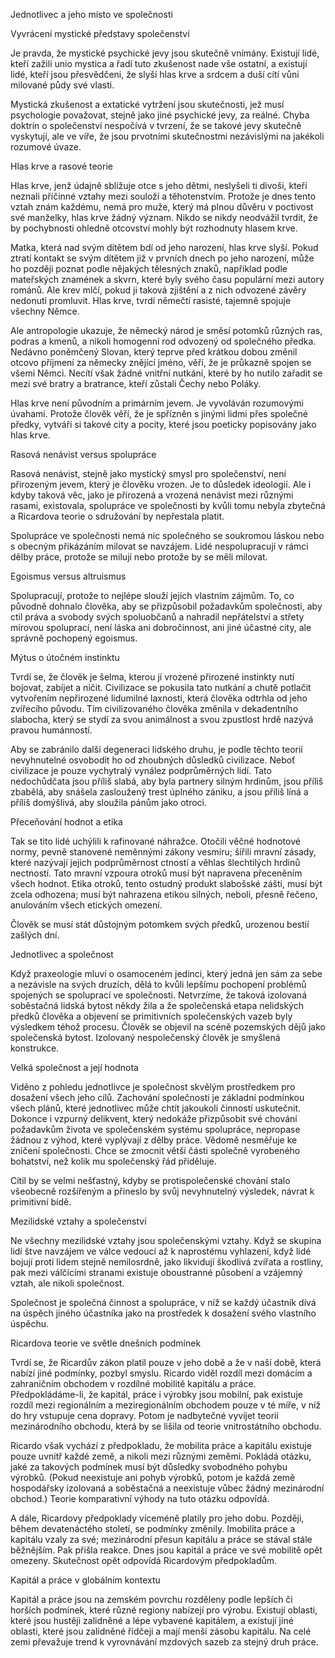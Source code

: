 <prosody rate="95%" pitch="+5%">Jednotlivec a jeho místo ve společnosti</prosody> <break time="1s" />

<prosody rate="90%">Vyvrácení mystické představy společenství</prosody> <break time="0.7s" />

<emphasis level="moderate">Je pravda, že mystické psychické jevy jsou skutečně vnímány.</emphasis> <break time="0.6s" /> Existují lidé, kteří zažili <emphasis level="moderate">unio mystica</emphasis> a řadí tuto zkušenost nade vše ostatní, a existují lidé, kteří jsou přesvědčeni, že slyší hlas krve a srdcem a duší cítí vůni milované půdy své vlasti. <break time="0.5s" /> 

<prosody rate="95%">Mystická zkušenost a extatické vytržení jsou skutečnosti, jež musí psychologie považovat, stejně jako jiné psychické jevy, za reálné.</prosody> <break time="0.6s" /> Chyba doktrín o společenství nespočívá v tvrzení, že se takové jevy skutečně vyskytují, ale ve víře, že jsou prvotními skutečnostmi nezávislými na jakékoli rozumové úvaze.

<break time="0.8s" />

<prosody rate="90%">Hlas krve a rasové teorie</prosody> <break time="0.7s" />

Hlas krve, jenž údajně sbližuje otce s jeho dětmi, neslyšeli ti divoši, kteří neznali příčinné vztahy mezi souloží a těhotenstvím. <break time="0.5s" /> Protože je dnes tento vztah znám každému, nemá pro muže, který má plnou důvěru v poctivost své manželky, hlas krve žádný význam. <break time="0.5s" /> <emphasis level="strong">Nikdo se nikdy neodvážil tvrdit, že by pochybnosti ohledně otcovství mohly být rozhodnuty hlasem krve.</emphasis>

<break time="0.8s" />

Matka, která nad svým dítětem bdí od jeho narození, hlas krve slyší. <break time="0.5s" /> Pokud ztratí kontakt se svým dítětem již v prvních dnech po jeho narození, může ho později poznat podle nějakých tělesných znaků, například podle mateřských znamének a skvrn, které byly svého času populární mezi autory románů. <break time="0.6s" /> Ale krev mlčí, pokud ji taková zjištění a z nich odvozené závěry nedonutí promluvit. <break time="0.5s" /> Hlas krve, tvrdí němečtí rasisté, tajemně spojuje všechny Němce.

<break time="0.8s" />

<prosody rate="95%">Ale antropologie ukazuje, že německý národ je směsí potomků různých ras, podras a kmenů, a nikoli homogenní rod odvozený od společného předka.</prosody> <break time="0.6s" /> Nedávno poněmčený Slovan, který teprve před krátkou dobou změnil otcovo příjmení za německy znějící jméno, věří, že je průkazně spojen se všemi Němci. <break time="0.5s" /> Necítí však žádné vnitřní nutkání, které by ho nutilo zařadit se mezi své bratry a bratrance, kteří zůstali Čechy nebo Poláky.

<break time="0.8s" />

<prosody rate="90%">Hlas krve není původním a primárním jevem.</prosody> <break time="0.6s" /> Je vyvoláván rozumovými úvahami. <break time="0.5s" /> Protože člověk věří, že je spřízněn s jinými lidmi přes společné předky, vytváří si takové city a pocity, které jsou poeticky popisovány jako hlas krve.

<break time="0.8s" />

<prosody rate="90%">Rasová nenávist versus spolupráce</prosody> <break time="0.7s" />

<emphasis level="moderate">Rasová nenávist, stejně jako mystický smysl pro společenství, není přirozeným jevem, který je člověku vrozen.</emphasis> <break time="0.6s" /> Je to důsledek ideologií. <break time="0.5s" /> Ale i kdyby taková věc, jako je přirozená a vrozená nenávist mezi různými rasami, existovala, spolupráce ve společnosti by kvůli tomu nebyla zbytečná a <alias name="Ricardo">Ricardova</alias> teorie o sdružování by nepřestala platit. <break time="0.6s" /> 

<prosody rate="95%">Spolupráce ve společnosti nemá nic společného se soukromou láskou nebo s obecným přikázáním milovat se navzájem.</prosody> <break time="0.6s" /> Lidé nespolupracují v rámci dělby práce, protože se milují nebo protože by se měli milovat.

<break time="0.8s" />

<prosody rate="90%">Egoismus versus altruismus</prosody> <break time="0.7s" />

Spolupracují, protože to nejlépe slouží jejich vlastním zájmům. <break time="0.5s" /> <emphasis level="strong">To, co původně dohnalo člověka, aby se přizpůsobil požadavkům společnosti, aby ctil práva a svobody svých spoluobčanů a nahradil nepřátelství a střety mírovou spoluprací, není láska ani dobročinnost, ani jiné účastné city, ale správně pochopený egoismus.</emphasis>

<break time="0.8s" />

<prosody rate="90%">Mýtus o útočném instinktu</prosody> <break time="0.7s" />

Tvrdí se, že člověk je šelma, kterou jí vrozené přirozené instinkty nutí bojovat, zabíjet a ničit. <break time="0.5s" /> Civilizace se pokusila tato nutkání a chutě potlačit vytvořením nepřirozené lidumilné laxnosti, která člověka odtrhla od jeho zvířecího původu. <break time="0.6s" /> Tím civilizovaného člověka změnila v dekadentního slabocha, který se stydí za svou animálnost a svou zpustlost hrdě nazývá pravou humánností. <break time="0.6s" /> 

<prosody rate="95%">Aby se zabránilo další degeneraci lidského druhu, je podle těchto teorií nevyhnutelné osvobodit ho od zhoubných důsledků civilizace.</prosody> <break time="0.6s" /> Neboť civilizace je pouze vychytralý vynález podprůměrných lidí. <break time="0.5s" /> Tato nedochůdčata jsou příliš slabá, aby byla partnery silným hrdinům, jsou příliš zbabělá, aby snášela zasloužený trest úplného zániku, a jsou příliš líná a příliš domýšlivá, aby sloužila pánům jako otroci.

<break time="0.8s" />

<prosody rate="90%">Přeceňování hodnot a etika</prosody> <break time="0.7s" />

Tak se tito lidé uchýlili k rafinované náhražce. <break time="0.5s" /> Otočili věčné hodnotové normy, pevně stanovené neměnnými zákony vesmíru; šířili mravní zásady, které nazývají jejich podprůměrnost ctností a věhlas šlechtilých hrdinů nectností. <break time="0.6s" /> <emphasis level="moderate">Tato mravní vzpoura otroků musí být napravena přeceněním všech hodnot.</emphasis> <break time="0.5s" /> Etika otroků, tento ostudný produkt slabošské zášti, musí být zcela odhozena; musí být nahrazena etikou silných, neboli, přesně řečeno, anulováním všech etických omezení.

<break time="0.8s" />

<prosody rate="95%">Člověk se musí stát důstojným potomkem svých předků, urozenou bestií zašlých dní.</prosody>

<break time="0.8s" />

<prosody rate="90%">Jednotlivec a společnost</prosody> <break time="0.7s" />

<emphasis level="moderate">Když praxeologie mluví o osamoceném jedinci, který jedná jen sám za sebe a nezávisle na svých druzích, dělá to kvůli lepšímu pochopení problémů spojených se spoluprací ve společnosti.</emphasis> <break time="0.6s" /> Netvrzíme, že taková izolovaná soběstačná lidská bytost někdy žila a že společenská etapa nelidských předků člověka a objevení se primitivních společenských vazeb byly výsledkem téhož procesu. <break time="0.6s" /> <prosody rate="95%">Člověk se objevil na scéně pozemských dějů jako společenská bytost. Izolovaný nespolečenský člověk je smyšlená konstrukce.</prosody>

<break time="0.8s" />

<prosody rate="90%">Velká společnost a její hodnota</prosody> <break time="0.7s" />

Viděno z pohledu jednotlivce je společnost skvělým prostředkem pro dosažení všech jeho cílů. <break time="0.5s" /> <emphasis level="strong">Zachování společnosti je základní podmínkou všech plánů, které jednotlivec může chtít jakoukoli činností uskutečnit.</emphasis> <break time="0.6s" /> Dokonce i vzpurný delikvent, který nedokáže přizpůsobit své chování požadavkům života ve společenském systému spolupráce, nepropase žádnou z výhod, které vyplývají z dělby práce. <break time="0.6s" /> Vědomě nesměřuje ke zničení společnosti. <break time="0.5s" /> Chce se zmocnit větší části společně vyrobeného bohatství, než kolik mu společenský řád přiděluje.

<break time="0.8s" />

<prosody rate="95%">Cítil by se velmi nešťastný, kdyby se protispolečenské chování stalo všeobecně rozšířeným a přineslo by svůj nevyhnutelný výsledek, návrat k primitivní bídě.</prosody>

<break time="0.8s" />

<prosody rate="90%">Mezilidské vztahy a společenství</prosody> <break time="0.7s" />

Ne všechny mezilidské vztahy jsou společenskými vztahy. <break time="0.5s" /> Když se skupina lidí štve navzájem ve válce vedoucí až k naprostému vyhlazení, když lidé bojují proti lidem stejně nemilosrdně, jako likvidují škodlivá zvířata a rostliny, pak mezi válčícími stranami existuje oboustranné působení a vzájemný vztah, ale nikoli společnost. <break time="0.6s" /> 

<emphasis level="moderate">Společnost je společná činnost a spolupráce, v níž se každý účastník dívá na úspěch jiného účastníka jako na prostředek k dosažení svého vlastního úspěchu.</emphasis>

<break time="0.8s" />

<prosody rate="90%"><alias name="Ricardo">Ricardova</alias> teorie ve světle dnešních podmínek</prosody> <break time="0.7s" />

Tvrdí se, že <alias name="Ricardo">Ricardův</alias> zákon platil pouze v jeho době a že v naší době, která nabízí jiné podmínky, pozbyl smyslu. <break time="0.5s" /> <alias name="Ricardo">Ricardo</alias> viděl rozdíl mezi domácím a zahraničním obchodem v rozdílné mobilitě kapitálu a práce. <break time="0.6s" /> Předpokládáme-li, že kapitál, práce i výrobky jsou mobilní, pak existuje rozdíl mezi regionálním a meziregionálním obchodem pouze v té míře, v níž do hry vstupuje cena dopravy. <break time="0.5s" /> Potom je nadbytečné vyvíjet teorii mezinárodního obchodu, která by se lišila od teorie vnitrostátního obchodu.

<break time="0.8s" />

<prosody rate="95%"><alias name="Ricardo">Ricardo</alias> však vychází z předpokladu, že mobilita práce a kapitálu existuje pouze uvnitř každé země, a nikoli mezi různými zeměmi.</prosody> <break time="0.6s" /> Pokládá otázku, jaké za takových podmínek musí být důsledky svobodného pohybu výrobků. <break time="0.5s" /> (Pokud neexistuje ani pohyb výrobků, potom je každá země hospodářsky izolovaná a soběstačná a neexistuje vůbec žádný mezinárodní obchod.) <break time="0.6s" /> Teorie komparativní výhody na tuto otázku odpovídá. <break time="0.5s" /> 

A dále, <alias name="Ricardo">Ricardovy</alias> předpoklady víceméně platily pro jeho dobu. <break time="0.5s" /> Později, během devatenáctého století, se podmínky změnily. <break time="0.5s" /> Imobilita práce a kapitálu vzaly za své; mezinárodní přesun kapitálu a práce se stával stále běžnějším. <break time="0.5s" /> Pak přišla reakce. <break time="0.5s" /> <emphasis level="strong">Dnes jsou kapitál a práce ve své mobilitě opět omezeny. Skutečnost opět odpovídá <alias name="Ricardo">Ricardovým</alias> předpokladům.</emphasis>

<break time="0.8s" />

<prosody rate="90%">Kapitál a práce v globálním kontextu</prosody> <break time="0.7s" />

Kapitál a práce jsou na zemském povrchu rozděleny podle lepších či horších podmínek, které různé regiony nabízejí pro výrobu. <break time="0.6s" /> <prosody rate="95%">Existují oblasti, které jsou hustěji zalidněné a lépe vybavené kapitálem, a existují jiné oblasti, které jsou zalidněné řidčeji a mají menší zásobu kapitálu.</prosody> <break time="0.6s" /> Na celé zemi převažuje trend k vyrovnávání mzdových sazeb za stejný druh práce.
